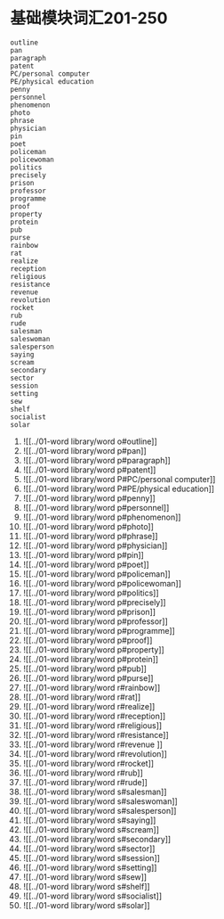 # 基础模块词汇201-250

	outline
	pan
	paragraph
	patent
	PC/personal computer
	PE/physical education
	penny
	personnel
	phenomenon
	photo
	phrase
	physician
	pin
	poet
	policeman
	policewoman
	politics
	precisely
	prison
	professor
	programme
	proof
	property
	protein
	pub
	purse
	rainbow
	rat
	realize
	reception
	religious
	resistance
	revenue 
	revolution
	rocket
	rub
	rude
	salesman
	saleswoman
	salesperson
	saying
	scream
	secondary
	sector
	session
	setting
	sew
	shelf
	socialist
	solar

1. ![[../01-word library/word o#outline]]
2. ![[../01-word library/word p#pan]]
3. ![[../01-word library/word p#paragraph]]
4. ![[../01-word library/word p#patent]]
5. ![[../01-word library/word P#PC/personal computer]]
6. ![[../01-word library/word P#PE/physical education]]
7. ![[../01-word library/word p#penny]]
8. ![[../01-word library/word p#personnel]]
9. ![[../01-word library/word p#phenomenon]]
10. ![[../01-word library/word p#photo]]
11. ![[../01-word library/word p#phrase]]
12. ![[../01-word library/word p#physician]]
13. ![[../01-word library/word p#pin]]
14. ![[../01-word library/word p#poet]]
15. ![[../01-word library/word p#policeman]]
16. ![[../01-word library/word p#policewoman]]
17. ![[../01-word library/word p#politics]]
18. ![[../01-word library/word p#precisely]]
19. ![[../01-word library/word p#prison]]
20. ![[../01-word library/word p#professor]]
21. ![[../01-word library/word p#programme]]
22. ![[../01-word library/word p#proof]]
23. ![[../01-word library/word p#property]]
24. ![[../01-word library/word p#protein]]
25. ![[../01-word library/word p#pub]]
26. ![[../01-word library/word p#purse]]
27. ![[../01-word library/word r#rainbow]]
28. ![[../01-word library/word r#rat]]
29. ![[../01-word library/word r#realize]]
30. ![[../01-word library/word r#reception]]
31. ![[../01-word library/word r#religious]]
32. ![[../01-word library/word r#resistance]]
33. ![[../01-word library/word r#revenue ]]
34. ![[../01-word library/word r#revolution]]
35. ![[../01-word library/word r#rocket]]
36. ![[../01-word library/word r#rub]]
37. ![[../01-word library/word r#rude]]
38. ![[../01-word library/word s#salesman]]
39. ![[../01-word library/word s#saleswoman]]
40. ![[../01-word library/word s#salesperson]]
41. ![[../01-word library/word s#saying]]
42. ![[../01-word library/word s#scream]]
43. ![[../01-word library/word s#secondary]]
44. ![[../01-word library/word s#sector]]
45. ![[../01-word library/word s#session]]
46. ![[../01-word library/word s#setting]]
47. ![[../01-word library/word s#sew]]
48. ![[../01-word library/word s#shelf]]
49. ![[../01-word library/word s#socialist]]
50. ![[../01-word library/word s#solar]]

